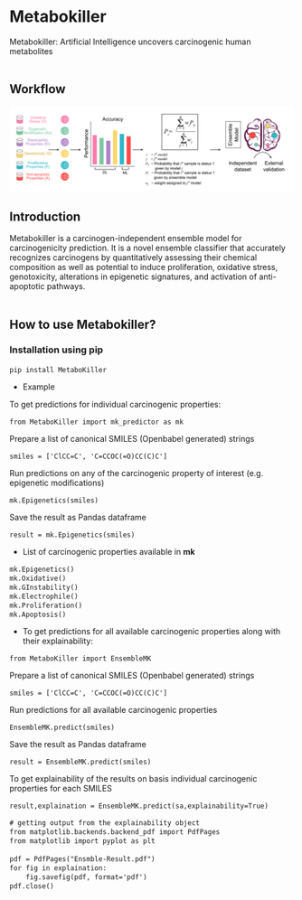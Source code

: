 # Metabokiller
Metabokiller: Artificial Intelligence uncovers carcinogenic human metabolites<br/><br/>

## Workflow 

<img src="Images/GH_Cover.png"> 

## Introduction

Metabokiller is a carcinogen-independent ensemble model for carcinogenicity prediction. It is a novel ensemble classifier that accurately recognizes carcinogens by quantitatively assessing their chemical composition as well as potential to induce proliferation, oxidative stress, genotoxicity, alterations in epigenetic signatures, and activation of anti-apoptotic pathways.<br/><br/>

## How to use Metabokiller?


### Installation using pip 
```
pip install MetaboKiller

```

- Example

To get predictions for individual carcinogenic properties:<br/>
```
from MetaboKiller import mk_predictor as mk
```
Prepare a list of canonical SMILES (Openbabel generated) strings
```
smiles = ['ClCC=C', 'C=CCOC(=O)CC(C)C'] 
```
Run predictions on any of the carcinogenic property of interest (e.g. epigenetic modifications)
```
mk.Epigenetics(smiles)
```
Save the result as Pandas dataframe
```
result = mk.Epigenetics(smiles)
```

- List of carcinogenic properties available in  **mk** 
```
mk.Epigenetics()
mk.Oxidative()
mk.GInstability()
mk.Electrophile()
mk.Proliferation()
mk.Apoptosis()
```

- To get predictions for all available carcinogenic properties along with their explainability:
```
from MetaboKiller import EnsembleMK
```

Prepare a list of canonical SMILES (Openbabel generated) strings
```
smiles = ['ClCC=C', 'C=CCOC(=O)CC(C)C'] 
```
Run predictions for all available carcinogenic properties
```
EnsembleMK.predict(smiles)
```
Save the result as Pandas dataframe
```
result = EnsembleMK.predict(smiles)
```
To get explainability of the results on basis individual carcinogenic properties for each SMILES 
```
result,explaination = EnsembleMK.predict(sa,explainability=True)
```


```
# getting output from the explainability object
from matplotlib.backends.backend_pdf import PdfPages
from matplotlib import pyplot as plt

pdf = PdfPages("Ensmble-Result.pdf")
for fig in explaination:
	fig.savefig(pdf, format='pdf')
pdf.close()
```
<!-- comment -->
